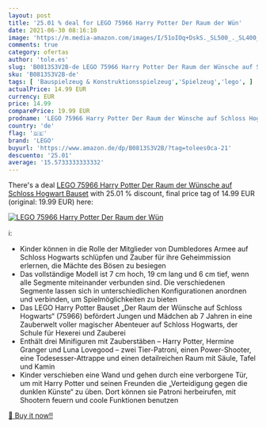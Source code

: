 ```yaml
---
layout: post
title: '25.01 % deal for LEGO 75966 Harry Potter Der Raum der Wün'
date: 2021-06-30 08:16:10
image: 'https://m.media-amazon.com/images/I/51oIOq+DskS._SL500_._SL400_.jpg'
comments: true
category: ofertas
author: 'tole.es'
slug: 'B0813S3V2B-de LEGO 75966 Harry Potter Der Raum der Wünsche auf Schloss...'
sku: 'B0813S3V2B-de'
tags: [ 'Bauspielzeug & Konstruktionsspielzeug','Spielzeug','lego', ]
actualPrice: 14.99 EUR
currency: EUR
price: 14.99
comparePrice: 19.99 EUR
prodname: 'LEGO 75966 Harry Potter Der Raum der Wünsche auf Schloss Hogwart Bauset'
country: 'de'
flag: '🇩🇪'
brand: 'LEGO'
buyurl: 'https://www.amazon.de/dp/B0813S3V2B/?tag=tolees0ca-21'
descuento: '25.01'
average: '15.5733333333332'
---
```


There's a deal [LEGO 75966 Harry Potter Der Raum der Wünsche auf Schloss Hogwart Bauset](https://www.amazon.de/dp/B0813S3V2B/?tag=tolees0ca-21)  with  25.01 % discount, final price tag of  14.99 EUR (original: 19.99 EUR) here:

[![LEGO 75966 Harry Potter Der Raum der Wün](https://m.media-amazon.com/images/I/51oIOq+DskS._SL500_._SL400_.jpg)](https://www.amazon.de/dp/B0813S3V2B/?tag=tolees0ca-21)

ℹ️:

- Kinder können in die Rolle der Mitglieder von Dumbledores Armee auf Schloss Hogwarts schlüpfen und Zauber für ihre Geheimmission erlernen, die Mächte des Bösen zu besiegen
- Das vollständige Modell ist 7 cm hoch, 19 cm lang und 6 cm tief, wenn alle Segmente miteinander verbunden sind. Die verschiedenen Segmente lassen sich in unterschiedlichen Konfigurationen anordnen und verbinden, um Spielmöglichkeiten zu bieten
- Das LEGO Harry Potter Bauset „Der Raum der Wünsche auf Schloss Hogwarts“ (75966) befördert Jungen und Mädchen ab 7 Jahren in eine Zauberwelt voller magischer Abenteuer auf Schloss Hogwarts, der Schule für Hexerei und Zauberei
- Enthält drei Minifiguren mit Zauberstäben – Harry Potter, Hermine Granger und Luna Lovegood – zwei Tier-Patroni, einen Power-Shooter, eine Todesesser-Attrappe und einen detailreichen Raum mit Säule, Tafel und Kamin
- Kinder verschieben eine Wand und gehen durch eine verborgene Tür, um mit Harry Potter und seinen Freunden die „Verteidigung gegen die dunklen Künste“ zu üben. Dort können sie Patroni herbeirufen, mit Shootern feuern und coole Funktionen benutzen

[🛒 Buy it now!!](https://www.amazon.de/dp/B0813S3V2B/?tag=tolees0ca-21)

